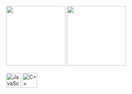 <div>
  <img height="160em" src="https://github-readme-stats.vercel.app/api?username=lelozitos&show_icons=true&theme=darcula&include_all_commits=true&count_private=true"/> 
  <img height="160em" src="https://github-readme-stats.vercel.app/api/top-langs/?username=lelozitos&layout=compact&langs_count=7&theme=darcula"/>
  <!--algolia/darcula/gotham/tokyonight/outrun -->
</div>
<!-- https://devicon.dev -->
<div style="display: inline_block"><br>
  <img align="center" alt="JavaScript" height="40" width="40" src="https://cdn.jsdelivr.net/gh/devicons/devicon/icons/javascript/javascript-plain.svg">
  <img align="center" alt="C++" height="40" width="40" src="https://cdn.jsdelivr.net/gh/devicons/devicon/icons/cplusplus/cplusplus-original.svg">
</div>

<!--
**Lelozitos/Lelozitos** is a ✨ _special_ ✨ repository because its `README.md` (this file) appears on your GitHub profile.

Here are some ideas to get you started:

- 🔭 I’m currently working on ...
- 🌱 I’m currently learning ...
- 👯 I’m looking to collaborate on ...
- 🤔 I’m looking for help with ...
- 💬 Ask me about ...
- 📫 How to reach me: ...
- 😄 Pronouns: ...
- ⚡ Fun fact: ...
-->
